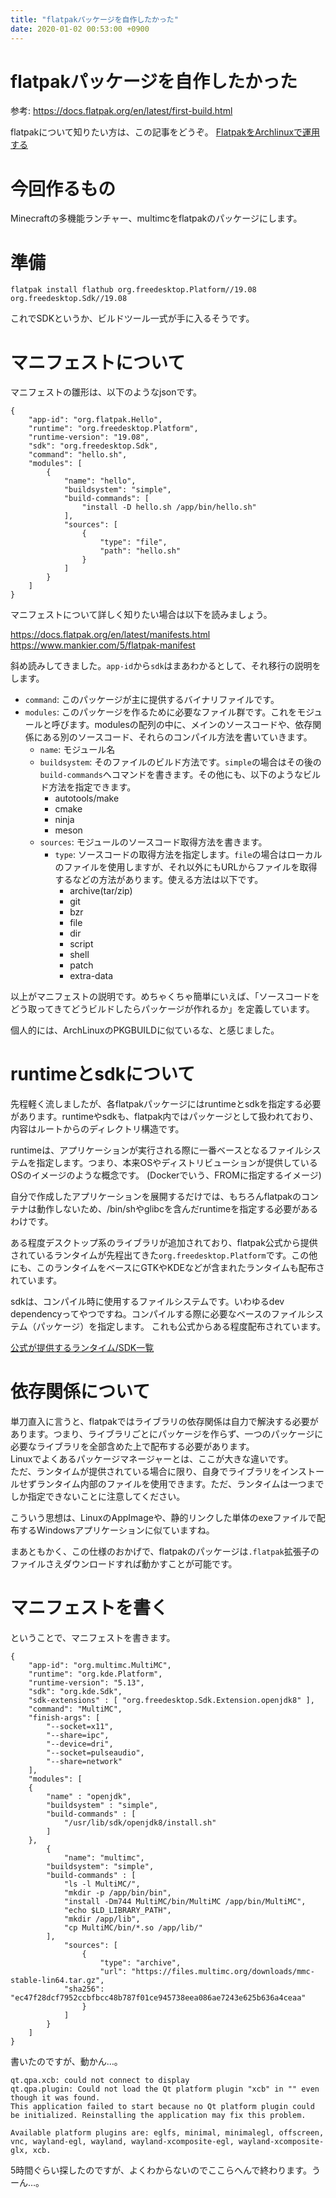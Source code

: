 ```yaml
---
title: "flatpakパッケージを自作したかった"
date: 2020-01-02 00:53:00 +0900
---
```


flatpakパッケージを自作したかった
===

参考: https://docs.flatpak.org/en/latest/first-build.html


flatpakについて知りたい方は、この記事をどうぞ。 [FlatpakをArchlinuxで運用する](https://blog.katio.net/page/onokatio-adc2019-day14-flatpak)

# 今回作るもの

Minecraftの多機能ランチャー、multimcをflatpakのパッケージにします。

# 準備

```
flatpak install flathub org.freedesktop.Platform//19.08 org.freedesktop.Sdk//19.08
```

これでSDKというか、ビルドツール一式が手に入るそうです。

# マニフェストについて

マニフェストの雛形は、以下のようなjsonです。

```json=
{
    "app-id": "org.flatpak.Hello",
    "runtime": "org.freedesktop.Platform",
    "runtime-version": "19.08",
    "sdk": "org.freedesktop.Sdk",
    "command": "hello.sh",
    "modules": [
        {
            "name": "hello",
            "buildsystem": "simple",
            "build-commands": [
                "install -D hello.sh /app/bin/hello.sh"
            ],
            "sources": [
                {
                    "type": "file",
                    "path": "hello.sh"
                }
            ]
        }
    ]
}
```

マニフェストについて詳しく知りたい場合は以下を読みましょう。

https://docs.flatpak.org/en/latest/manifests.html  
https://www.mankier.com/5/flatpak-manifest

斜め読みしてきました。`app-id`から`sdk`はまあわかるとして、それ移行の説明をします。

- `command`: このパッケージが主に提供するバイナリファイルです。
- `modules`: このパッケージを作るために必要なファイル群です。これをモジュールと呼びます。modulesの配列の中に、メインのソースコードや、依存関係にある別のソースコード、それらのコンパイル方法を書いていきます。
  - `name`: モジュール名
  - `buildsystem`: そのファイルのビルド方法です。`simple`の場合はその後の`build-commands`へコマンドを書きます。その他にも、以下のようなビルド方法を指定できます。
    - autotools/make
    - cmake
    - ninja
    - meson
  - `sources`:
    モジュールのソースコード取得方法を書きます。
    - `type`: ソースコードの取得方法を指定します。`file`の場合はローカルのファイルを使用しますが、それ以外にもURLからファイルを取得するなどの方法があります。使える方法は以下です。
      - archive(tar/zip)
      - git
      - bzr
      - file
      - dir
      - script
      - shell
      - patch
      - extra-data


以上がマニフェストの説明です。めちゃくちゃ簡単にいえば、「ソースコードをどう取ってきてどうビルドしたらパッケージが作れるか」を定義しています。

個人的には、ArchLinuxのPKGBUILDに似ているな、と感じました。

# runtimeとsdkについて

先程軽く流しましたが、各flatpakパッケージにはruntimeとsdkを指定する必要があります。runtimeやsdkも、flatpak内ではパッケージとして扱われており、内容はルートからのディレクトリ構造です。

runtimeは、アプリケーションが実行される際に一番ベースとなるファイルシステムを指定します。つまり、本来OSやディストリビューションが提供しているOSのイメージのような概念です。
(Dockerでいう、FROMに指定するイメージ)

自分で作成したアプリケーションを展開するだけでは、もちろんflatpakのコンテナは動作しないため、/bin/shやglibcを含んだruntimeを指定する必要があるわけです。

ある程度デスクトップ系のライブラリが追加されており、flatpak公式から提供されているランタイムが先程出てきた`org.freedesktop.Platform`です。この他にも、このランタイムをベースにGTKやKDEなどが含まれたランタイムも配布されています。

sdkは、コンパイル時に使用するファイルシステムです。いわゆるdev dependencyってやつですね。コンパイルする際に必要なベースのファイルシステム（パッケージ）を指定します。
これも公式からある程度配布されています。

[公式が提供するランタイム/SDK一覧](https://docs.flatpak.org/en/latest/available-runtimes.html)

# 依存関係について

単刀直入に言うと、flatpakではライブラリの依存関係は自力で解決する必要があります。つまり、ライブラリごとにパッケージを作らず、一つのパッケージに必要なライブラリを全部含めた上で配布する必要があります。  
Linuxでよくあるパッケージマネージャーとは、ここが大きな違いです。  
ただ、ランタイムが提供されている場合に限り、自身でライブラリをインストールせずランタイム内部のファイルを使用できます。ただ、ランタイムは一つまでしか指定できないことに注意してください。

こういう思想は、LinuxのAppImageや、静的リンクした単体のexeファイルで配布するWindowsアプリケーションに似ていますね。

まあともかく、この仕様のおかげで、flatpakのパッケージは`.flatpak`拡張子のファイルさえダウンロードすれば動かすことが可能です。

# マニフェストを書く

ということで、マニフェストを書きます。

```
{
    "app-id": "org.multimc.MultiMC",
    "runtime": "org.kde.Platform",
    "runtime-version": "5.13",
    "sdk": "org.kde.Sdk",
    "sdk-extensions" : [ "org.freedesktop.Sdk.Extension.openjdk8" ],
    "command": "MultiMC",
    "finish-args": [
	    "--socket=x11",
	    "--share=ipc",
	    "--device=dri",
	    "--socket=pulseaudio",
	    "--share=network"
    ],
    "modules": [
	{
	    "name" : "openjdk",
	    "buildsystem" : "simple",
	    "build-commands" : [
		    "/usr/lib/sdk/openjdk8/install.sh"
	    ]
	},
        {
            "name": "multimc",
	    "buildsystem": "simple",
	    "build-commands" : [
		    "ls -l MultiMC/",
		    "mkdir -p /app/bin/bin",
		    "install -Dm744 MultiMC/bin/MultiMC /app/bin/MultiMC",
		    "echo $LD_LIBRARY_PATH",
		    "mkdir /app/lib",
		    "cp MultiMC/bin/*.so /app/lib/"
	    ],
            "sources": [
                {
                    "type": "archive",
                    "url": "https://files.multimc.org/downloads/mmc-stable-lin64.tar.gz",
		    "sha256": "ec47f28dcf7952ccbfbcc48b787f01ce945738eea086ae7243e625b636a4ceaa"
                }
            ]
        }
    ]
}
```

書いたのですが、動かん…。

```
qt.qpa.xcb: could not connect to display
qt.qpa.plugin: Could not load the Qt platform plugin "xcb" in "" even though it was found.
This application failed to start because no Qt platform plugin could be initialized. Reinstalling the application may fix this problem.

Available platform plugins are: eglfs, minimal, minimalegl, offscreen, vnc, wayland-egl, wayland, wayland-xcomposite-egl, wayland-xcomposite-glx, xcb.
```

5時間ぐらい探したのですが、よくわからないのでここらへんで終わります。うーん…。